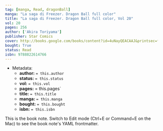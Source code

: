 ```yaml
---
tag: [manga, Read, dragonBall]
manga: "La saga di Freezer. Dragon Ball full color"
title: "La saga di Freezer. Dragon Ball full color, Vol 20"
vol: 20
pages: 256
author: ['Akira Toriyama']
publisher: Star Comics
cover: http://books.google.com/books/content?id=4uNayQEACAAJ&printsec=frontcover&img=1&zoom=1&source=gbs_api
bought: True
status: Read
isbn: 9788822614766
---
```


- Metadata:
    - **author:** `= this.author`
    - **status:** `= this.status`
    - **vol:** `= this.vol`
    - **pages:** = this.pages`
    - **title:** `= this.title`
    - **manga:** `= this.manga`
    - **bought:** `= this.bought`
    - **isbn:** `= this.isbn`


This is the book note. Switch to Edit mode (Ctrl+E or Command+E on the Mac) to see the book note's YAML frontmatter.